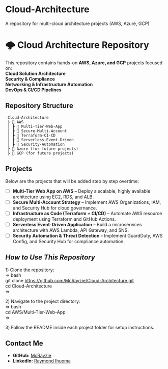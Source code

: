 # Cloud-Architecture
A repository for multi-cloud architecture projects (AWS, Azure, GCP)

# 🌩 Cloud Architecture Repository  

This repository contains hands-on **AWS, Azure, and GCP** projects focused on:  
 **Cloud Solution Architecture**  
 **Security & Compliance**  
 **Networking & Infrastructure Automation**  
 **DevOps & CI/CD Pipelines**  

##  Repository Structure  
```
 Cloud-Architecture  
 ┣ 📂 AWS  
 ┃ ┣ 📂 Multi-Tier-Web-App  
 ┃ ┣ 📂 Secure-Multi-Account  
 ┃ ┣ 📂 Terraform-CI-CD  
 ┃ ┣ 📂 Serverless-Event-Driven  
 ┃ ┣ 📂 Security-Automation  
 ┣ 📂 Azure (for future projects)  
 ┣ 📂 GCP (for future projects)  
```

## Projects  
Below are the projects that will be added step by step overtime:  
- [ ] **Multi-Tier Web App on AWS** – Deploy a scalable, highly available architecture using EC2, RDS, and ALB.  
- [ ] **Secure Multi-Account Strategy** – Implement AWS Organizations, IAM, and Security Hub for cloud governance.  
- [ ] **Infrastructure as Code (Terraform + CI/CD)** – Automate AWS resource deployment using Terraform and GitHub Actions.  
- [ ] **Serverless Event-Driven Application** – Build a microservices architecture with AWS Lambda, API Gateway, and SNS.  
- [ ] **Security Automation & Threat Detection** – Implement GuardDuty, AWS Config, and Security Hub for compliance automation.  

## _How to Use This Repository_  
1️) Clone the repository:  
=> bash  
git clone https://github.com/McRayzie/Cloud-Architecture.git  
cd Cloud-Architecture  
=>

2️) Navigate to the project directory:  
=> bash  
cd AWS/Multi-Tier-Web-App  
=>

3️) Follow the README inside each project folder for setup instructions.  

## Contact Me  
- **GitHub:** [McRayzie](https://github.com/McRayzie)  
- **LinkedIn:** [Raymond Ihuoma](https://linkedin.com/in/raymond-ihuoma)  
